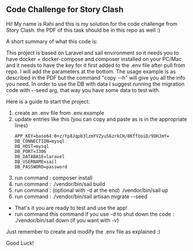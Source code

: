 ## Code Challenge for Story Clash

Hi!
My name is Rahi and this is my solution for the code challenge from Story Clash. the PDF of this task should be in this repo as well :)

A short summary of what this code is:

This project is based on Laravel and sail environment so it needs you to have docker + docker-compose and composer installed on your PC/Mac and it needs to have the key for it first added to the .env file after pull from repo. I will add the parameters at the bottom. The usage example is as described in the PDF but the command "copy --h" will give you all the info you need. In order to use the DB with data I suggest running the migration code with --seed arg, that way you have some data to test with. 

Here is a guide to start the project:

1. create an .env file from .env.example
2. update entries like this (you can copy and paste as is in the appropriate lines)
    ```.env
    APP_KEY=base64:B+z/Yp8Jqpb3lzmYVZyu56zrkCH/8KffUoiD/9OHJmY=
    DB_CONNECTION=mysql
    DB_HOST=mysql
    DB_PORT=3306
    DB_DATABASE=laravel
    DB_USERNAME=sail
    DB_PASSWORD=password
    ```
3. run command : composer install 
4. run command : ./vendor/bin/sail build
5. run command : (optional with -d at the end)  ./vendor/bin/sail up
6. run command : ./vendor/bin/sail artisan migrate --seed
- That's it you are ready to test and use the app!
- run command this command if you use -d to shut down the code :  ./vendor/bin/sail down (if you want with -v)

Just remember to create and modify the .env file as explained :)


Good Luck!